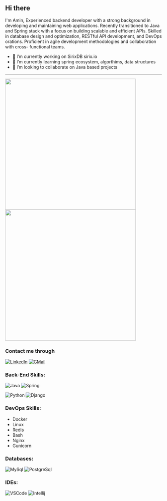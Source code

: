 ## Hi there

I'm Amin, Experienced backend developer with a strong background in developing and maintaining web
applications. Recently transitioned to Java and Spring stack with a focus on building scalable
and efficient APIs. Skilled in database design and optimization, RESTful API development, and
DevOps orations. Proficient in agile development methodologies and collaboration with cross-
functional teams.

- 🔭 I’m currently working on SirixDB sirix.io
- 🌱 I’m currently learning spring ecosystem, algorthims, data structures
- 👯 I’m looking to collaborate on Java based projects

---

<p float="left">
  <img src="https://github-readme-streak-stats.herokuapp.com?user=Aminmalek&theme=tokyonight&hide_border=true" width="420">
  <img src="https://github-readme-stats.vercel.app/api?username=Aminmalek&show_icons=true&theme=gotham&hide_border=true" width="420">
</p>

### Contact me through

[![LinkedIn](https://img.shields.io/badge/linkedin-%230077B5.svg?style=for-the-badge&logo=linkedin&logoColor=white)](https://www.linkedin.com/in/amin-malek-mohammadi-28464994)
[![GMail](https://img.shields.io/badge/gmail-f0f0f0?&style=for-the-badge&logo=gmail&logoColor=white&color=ea4335)](mailto:aminmalek5@gmail.com)


### Back-End Skills:
![Java](https://img.shields.io/badge/Java-ED8B00?style=for-the-badge&logo=openjdk&logoColor=white)
![Spring](https://img.shields.io/badge/Spring-6DB33F?style=for-the-badge&logo=spring&logoColor=white)


![Python](https://img.shields.io/badge/python-3670A0?style=for-the-badge&logo=python&logoColor=ffdd54)
![Django](https://img.shields.io/badge/Django-092E20?style=for-the-badge&logo=django&logoColor=white)

### DevOps Skills:
- Docker
- Linux
- Redis
- Bash
- Nginx
- Gunicorn


### Databases:

![MySql](https://img.shields.io/badge/-MySql-000?&logo=MySQL&logoColor=4479A1)
![PostgreSql](https://img.shields.io/badge/-PostgreSql-000?&logo=postgresql&logoColor=336791)

### IDEs:

![VSCode](https://img.shields.io/badge/-VSCode-000?&logo=Visual%20Studio%20Code&logoColor=007ACC)
![Intellij](https://img.shields.io/badge/IntelliJ_IDEA-000000.svg?style=for-the-badge&logo=intellij-idea&logoColor=white)


